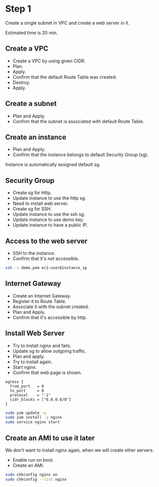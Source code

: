 # Step 1

Create a single subnet in VPC and create a web server in it.

Estimated time is 20 min.

## Create a VPC

* Create a VPC by using given CIDR.
* Plan.
* Apply.
* Confirm that the default Route Table was created.
* Destroy.
* Apply.
  
## Create a subnet

* Plan and Apply.
* Confirm that the subnet is associated with default Route Table.
  
## Create an instance

* Plan and Apply.
* Confirm that the instance belongs to default Security Group (sg).

Instance is automatically assigned default sg.
  
## Security Group

* Create sg for Http.
* Update instance to use the http sg.
* Need to install web server.
* Create sg for SSH.
* Update instance to use the ssh sg.
* Update instance to use demo key.
* Update instance to have a public IP.

## Access to the web server

* SSH to the instance.
* Confirm that it's *not* accessible.
  
```bash
ssh -i demo.pem ec2-user@instance_ip
```

## Internet Gateway

* Create an Internet Gateway.
* Register it to Route Table.
* Associate it with the subnet created.
* Plan and Apply.
* Confirm that it's accessible by http.
  
## Install Web Server

* Try to install nginx and fails.
* Update sg to allow outgoing traffic.
* Plan and apply.
* Try to install again.
* Start nginx.
* Confirm that web page is shown.
  
```hcl-terraform
egress {
  from_port   = 0
  to_port     = 0
  protocol    = "-1"
  cidr_blocks = ["0.0.0.0/0"]
}
```

```bash
sudo yum update -y
sudo yum install -y nginx
sudo service nginx start
```

## Create an AMI to use it later

We don't want to install nginx again, when we will create other servers.

* Enable run on boot.
* Create an AMI.
  
```bash
sudo chkconfig nginx on
sudo chkconfig --list nginx
```

